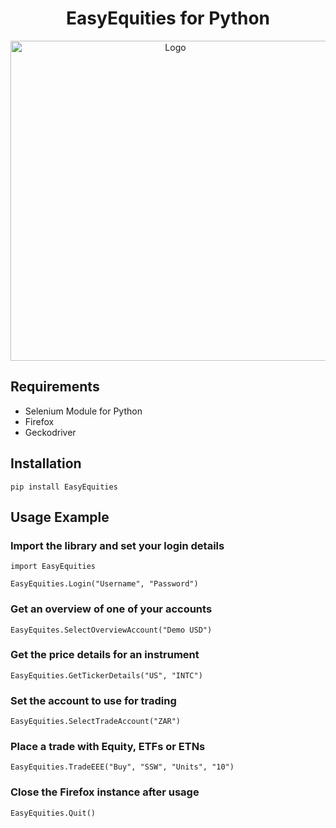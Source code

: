 <h1 align="center">EasyEquities for Python</h1>

<p align="center">
  <img width="512" src="https://github.com/lohanjs/images/blob/main/EasyEquities.png?raw=true" alt="Logo">
</p>

## Requirements
- Selenium Module for Python
- Firefox
- Geckodriver

## Installation
```
pip install EasyEquities
```

## Usage Example
### Import the library and set your login details
```
import EasyEquities

EasyEquities.Login("Username", "Password")
```
### Get an overview of one of your accounts
```
EasyEquites.SelectOverviewAccount("Demo USD")
```
### Get the price details for an instrument
```
EasyEquities.GetTickerDetails("US", "INTC")
```
### Set the account to use for trading
```
EasyEquities.SelectTradeAccount("ZAR")
```
### Place a trade with Equity, ETFs or ETNs
```
EasyEquities.TradeEEE("Buy", "SSW", "Units", "10")
```
### Close the Firefox instance after usage
```
EasyEquities.Quit()
```
